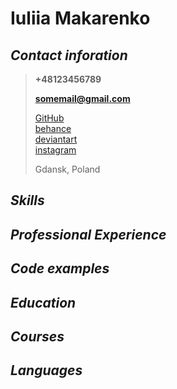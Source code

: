 # Iuliia Makarenko

## _**Contact inforation**_
> **+48123456789**
>
> **somemail@gmail.com**
>
> [GitHub](https://github.com/WWWolkodaWWW)\
> [behance](https://www.behance.net/wolkodaws_creations)\
> [deviantart](https://www.deviantart.com/wwwolkodawww/gallery)\
> [instagram](https://www.instagram.com/wwwolkodaww)
>
> Gdansk, Poland

## _**Skills**_
## _**Professional Experience**_
## _**Code examples**_
## _**Education**_
## _**Courses**_
## _**Languages**_